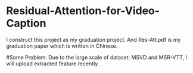 # Residual-Attention-for-Video-Caption
I construct this project as my graduation project. And Res-Att.pdf is my graduation paper which is written in Chinese.

#Some Problem:
Due to the large scale of dataset: MSVD and MSR-VTT, I will upload extracted feature recently.
